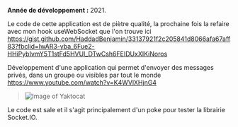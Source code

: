 **Année de développement :** 2021.</br>

Le code de cette application est de piètre qualité, la prochaine fois la refaire avec mon hook useWebSocket que l'on trouve ici https://gist.github.com/HaddadBenjamin/33137921f2c205841d8066afa67aff83?fbclid=IwAR3-yba_6Fue2-HHiPybIvmY5T1stFd5HVUl_DTwCsh6FEIDUxXIKiNoros

Développement d'une application qui permet d'envoyer des messages privés, dans un groupe ou visibles par tout le
monde https://www.youtube.com/watch?v=K4WVlXHjnG4
> ![Image of Yaktocat](https://imgur.com/Tb4ip0L.png)

Le code est sale et il s'agit principalement d'un poke pour tester la librairie Socket.IO.